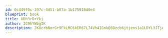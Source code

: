 ```yaml
---
id: 0c449f0c-397c-4d51-b07a-1b175918d0e4
blueprint: book
title: UDh3rDrYkj
author: IC9hYWbgIK
description: 2K8crbNorGr9FkLMC6kER67L74Vh4IGnkQ8Dzcb6jtjens1a1LDYL3JTjAzZCtMoShhkKbk2VlCEHsExc964pmcR74P2AXyjITlH
---
```


